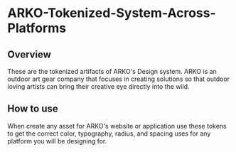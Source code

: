 # ARKO-Tokenized-System-Across-Platforms

## Overview
These are the tokenized artifacts of ARKO's Design system. ARKO is an outdoor art gear company that focuses in creating solutions so that outdoor loving artists can bring their creative eye directly into the wild. 

## How to use
When create any asset for ARKO's website or application use these tokens to get the correct color, typography, radius, and spacing uses for any platform you will be designing for. 

